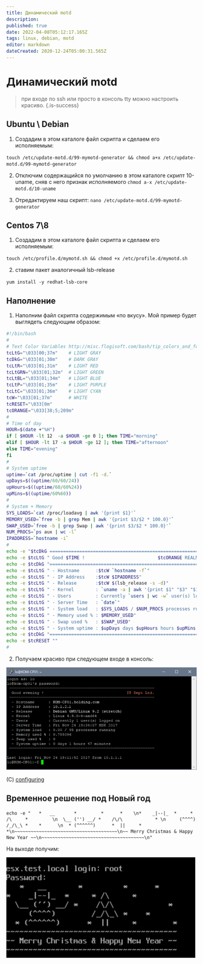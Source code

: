 ```yaml
---
title: Динамический motd
description: 
published: true
date: 2022-04-08T05:12:17.165Z
tags: linux, debian, motd
editor: markdown
dateCreated: 2020-12-24T05:00:31.565Z
---
```


# Динамический motd

> при входе по ssh или просто в консоль tty можно настроить красиво.
{.is-success}

## Ubuntu \ Debian
1. Создадим в этом каталоге файл скрипта и сделаем его исполняемым:

`touch /etc/update-motd.d/99-mymotd-generator && chmod a+x /etc/update-motd.d/99-mymotd-generator`

2. Отключим содержащийся по умолчанию в этом каталоге скрипт 10-uname, сняв с него признак исполняемого
`chmod a-x /etc/update-motd.d/10-uname`

3. Отредактируем наш скрипт:
`nano /etc/update-motd.d/99-mymotd-generator`

## Centos 7\8
1. Создадим в этом каталоге файл скрипта и сделаем его исполняемым:

`touch /etc/profile.d/mymotd.sh && chmod +x /etc/profile.d/mymotd.sh`

2. ставим пакет аналогичный lsb-release

`yum install -y redhat-lsb-core`

## Наполнение

1. Наполним файл скрипта содержимым «по вкусу». Мой пример будет выглядеть следующим образом:

```bash
#!/bin/bash
#
# Text Color Variables http://misc.flogisoft.com/bash/tip_colors_and_formatting
tcLtG="\033[00;37m"    # LIGHT GRAY
tcDkG="\033[01;30m"    # DARK GRAY
tcLtR="\033[01;31m"    # LIGHT RED
tcLtGRN="\033[01;32m"  # LIGHT GREEN
tcLtBL="\033[01;34m"   # LIGHT BLUE
tcLtP="\033[01;35m"    # LIGHT PURPLE
tcLtC="\033[01;36m"    # LIGHT CYAN
tcW="\033[01;37m"      # WHITE
tcRESET="\033[0m"
tcORANGE="\033[38;5;209m"
#
# Time of day
HOUR=$(date +"%H")
if [ $HOUR -lt 12  -a $HOUR -ge 0 ]; then TIME="morning"
elif [ $HOUR -lt 17 -a $HOUR -ge 12 ]; then TIME="afternoon"
else TIME="evening"
fi
#
# System uptime
uptime=`cat /proc/uptime | cut -f1 -d.`
upDays=$((uptime/60/60/24))
upHours=$((uptime/60/60%24))
upMins=$((uptime/60%60))
#
# System + Memory
SYS_LOADS=`cat /proc/loadavg | awk '{print $1}'`
MEMORY_USED=`free -b | grep Mem | awk '{print $3/$2 * 100.0}'`
SWAP_USED=`free -b | grep Swap | awk '{print $3/$2 * 100.0}'`
NUM_PROCS=`ps aux | wc -l`
IPADDRESS=`hostname -i`
#
echo -e "$tcDkG ==============================================================="
echo -e $tcLtG " Good $TIME !                           $tcORANGE REALMANUAL.ru"
echo -e $tcDkG "==============================================================="
echo -e $tcLtG " - Hostname      :$tcW `hostname -f`"
echo -e $tcLtG " - IP Address    :$tcW $IPADDRESS"
echo -e $tcLtG " - Release       :$tcW $(lsb_release -s -d)"
echo -e $tcLtG " - Kernel        : `uname -a | awk '{print $1" "$3" "$12}'`"
echo -e $tcLtG " - Users         : Currently `users | wc -w` user(s) logged on"
echo -e $tcLtG " - Server Time   : `date`"
echo -e $tcLtG " - System load   : $SYS_LOADS / $NUM_PROCS processes running"
echo -e $tcLtG " - Memory used % : $MEMORY_USED"
echo -e $tcLtG " - Swap used %   : $SWAP_USED"
echo -e $tcLtG " - System uptime : $upDays days $upHours hours $upMins minutes"
echo -e $tcDkG "==============================================================="
echo -e $tcRESET ""
#
```

2. Получаем красиво при следующем входе в консоль:

![ssh-motd.png](/ssh-motd.png)

(C) [configuring](https://wiki.it-kb.ru/unix-linux/debian/stretch/configuring-dynamic-motd-in-debian-linux-9-stretch)

## Временное решение под Новый год

```
echo -e "   *   __       *         *      *    \n*    _|--|_  *     * /\     *         \n  \__ ('') __/ *    /\/\            * \n     (^^^^)        /_/\_\ *    *      \n  * (^^^^^^)      *  ||     *        *\n~~~~~~~~~~~~~~~~~~~~~~~~~~~~~~~~~~~~~~\n~~ Merry Christmas & Happy New Year ~~\n~~~~~~~~~~~~~~~~~~~~~~~~~~~~~~~~~~~~~~\n"
```

На выходе получим:

![ssh-motd2.jpeg](/ssh-motd2.jpeg)